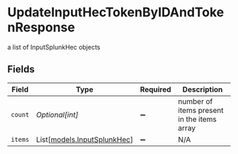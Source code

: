 # UpdateInputHecTokenByIDAndTokenResponse

a list of InputSplunkHec objects


## Fields

| Field                                                      | Type                                                       | Required                                                   | Description                                                |
| ---------------------------------------------------------- | ---------------------------------------------------------- | ---------------------------------------------------------- | ---------------------------------------------------------- |
| `count`                                                    | *Optional[int]*                                            | :heavy_minus_sign:                                         | number of items present in the items array                 |
| `items`                                                    | List[[models.InputSplunkHec](../models/inputsplunkhec.md)] | :heavy_minus_sign:                                         | N/A                                                        |